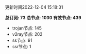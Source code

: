 更新时间2022-12-04 15:18:31

**总订阅: 73**
**总节点: 1030**
**有效节点: 439**
- trojan节点: 145
- v2ray节点: 202
- ss节点: 91
- ssr节点: 1
